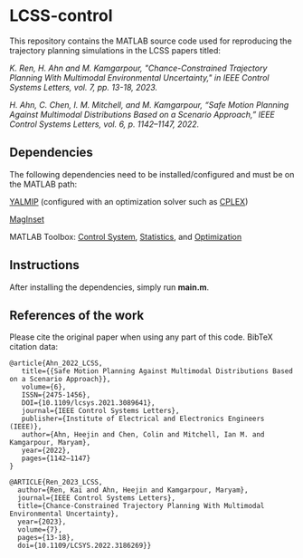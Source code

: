 # LCSS-control
This repository contains the MATLAB source code used for reproducing the trajectory planning simulations in the LCSS papers titled:

*K. Ren, H. Ahn and M. Kamgarpour, "Chance-Constrained Trajectory Planning With Multimodal Environmental Uncertainty," in IEEE Control Systems Letters, vol. 7, pp. 13-18, 2023.*

*H. Ahn, C. Chen, I. M. Mitchell, and M. Kamgarpour, “Safe Motion Planning Against Multimodal Distributions Based on a Scenario Approach,” IEEE Control Systems Letters, vol. 6, p. 1142–1147, 2022.*

## Dependencies
The following dependencies need to be installed/configured and must be on the MATLAB path:

[YALMIP](https://yalmip.github.io/) (configured with an optimization solver such as [CPLEX](https://www.ibm.com/analytics/cplex-optimizer))

[MagInset](https://www.mathworks.com/matlabcentral/fileexchange/49055-maginset)

MATLAB Toolbox: [Control System](https://www.mathworks.com/products/control.html), [Statistics](https://www.mathworks.com/products/statistics.html), and [Optimization](https://www.mathworks.com/products/optimization.html)

## Instructions

After installing the dependencies, simply run **main.m**.

## References of the work
Please cite the original paper when using any part of this code. BibTeX citation data:
```
@article{Ahn_2022_LCSS,
   title={{Safe Motion Planning Against Multimodal Distributions Based on a Scenario Approach}},
   volume={6},
   ISSN={2475-1456},
   DOI={10.1109/lcsys.2021.3089641},
   journal={IEEE Control Systems Letters},
   publisher={Institute of Electrical and Electronics Engineers (IEEE)},
   author={Ahn, Heejin and Chen, Colin and Mitchell, Ian M. and Kamgarpour, Maryam},
   year={2022},
   pages={1142–1147}
}

@ARTICLE{Ren_2023_LCSS,
  author={Ren, Kai and Ahn, Heejin and Kamgarpour, Maryam},
  journal={IEEE Control Systems Letters}, 
  title={Chance-Constrained Trajectory Planning With Multimodal Environmental Uncertainty}, 
  year={2023},
  volume={7},
  pages={13-18},
  doi={10.1109/LCSYS.2022.3186269}}
```
